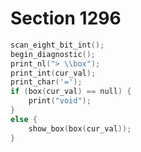 # Section 1296

```c << Show the current contents of a box >>=
scan_eight_bit_int();
begin_diagnostic();
print_nl("> \\box");
print_int(cur_val);
print_char('=');
if (box(cur_val) == null) {
    print("void");
}
else {
    show_box(box(cur_val));
}
```
